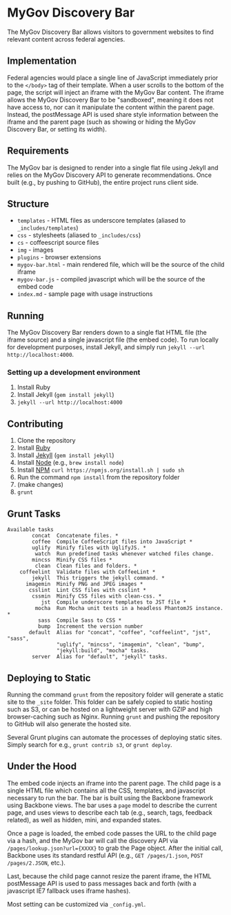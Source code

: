 MyGov Discovery Bar
===================

The MyGov Discovery Bar allows visitors to government websites to find relevant content across federal agencies.

Implementation
--------------

Federal agencies would place a single line of JavaScript immediately prior to the `</body>` tag of their template. When a user scrolls to the bottom of the page, the script will inject an iframe with the MyGov Bar content. The iframe allows the MyGov Discovery Bar to be "sandboxed", meaning it does not have access to, nor can it manipulate the content within the parent page. Instead, the postMessage API is used share style information between the iframe and the parent page (such as showing or hiding the MyGov Discovery Bar, or setting its width).

Requirements
------------

The MyGov bar is designed to render into a single flat file using Jekyll and relies on the MyGov Discovery API to generate recommendations. Once built (e.g., by pushing to GitHub), the entire project runs client side.

Structure
---------

* `templates` - HTML files as underscore templates (aliased to `_includes/templates`)
* `css` - stylesheets (aliased to `_includes/css`)
* `cs` - coffeescript source files
* `img` - images
* `plugins` - browser extensions
* `mygov-bar.html` - main rendered file, which will be the source of the child iframe
* `mygov-bar.js` - compiled javascript which will be the source of the embed code
* `index.md` - sample page with usage instructions 

Running
-------

The MyGov Discovery Bar renders down to a single flat HTML file (the iframe source) and a single javascript file (the embed code). To run locally for development purposes, install Jekyll, and simply run `jekyll --url http://localhost:4000`.

### Setting up a development environment

1. Install Ruby
2. Install Jekyll (`gem install jekyll`)
3. `jekyll --url http://localhost:4000`

Contributing
------------

1. Clone the repository
2. Install [Ruby](http://www.ruby-lang.org/en/downloads/)
3. Install [Jekyll](http://jekyllrb.com/) (`gem install jekyll`)
4. Install [Node](http://nodejs.org/) (e.g., `brew install node`)
5. Install [NPM](https://npmjs.org/) `curl https://npmjs.org/install.sh | sudo sh`
6. Run the command `npm install` from the repository folder
7. (make changes)
8. `grunt`

Grunt Tasks
-----------

```
Available tasks
        concat  Concatenate files. *                                           
        coffee  Compile CoffeeScript files into JavaScript *                   
        uglify  Minify files with UglifyJS. *                                  
         watch  Run predefined tasks whenever watched files change.            
        mincss  Minify CSS files *                                             
         clean  Clean files and folders. *                                     
    coffeelint  Validate files with CoffeeLint *                               
        jekyll  This triggers the jekyll command. *                          
      imagemin  Minify PNG and JPEG images *                                   
       csslint  Lint CSS files with csslint *                                  
        cssmin  Minify CSS files with clean-css. *                             
           jst  Compile underscore templates to JST file *                     
         mocha  Run Mocha unit tests in a headless PhantomJS instance. *       
          sass  Compile Sass to CSS *                                          
          bump  Increment the version number                                   
       default  Alias for "concat", "coffee", "coffeelint", "jst", "sass",     
                "uglify", "mincss", "imagemin", "clean", "bump",               
                "jekyll:build", "mocha" tasks.                                 
        server  Alias for "default", "jekyll" tasks.               
```

Deploying to Static
-------------------

Running the command `grunt` from the repository folder will generate a static site to the `_site` folder. This folder can be safely copied to static hosting such as S3, or can be hosted on a lightweight server with GZIP and high browser-caching such as Nginx. Running `grunt` and pushing the repository to GitHub will also generate the hosted site.

Several Grunt plugins can automate the processes of deploying static sites. Simply search for e.g., `grunt contrib s3`, or `grunt deploy`.

Under the Hood
--------------

The embed code injects an iframe into the parent page. The child page is a single HTML file which contains all the CSS, templates, and javascript necessary to run the bar. The bar is built using the Backbone framework using Backbone views. The bar uses a `page` model to describe the current page, and uses views to describe each tab (e.g., search, tags, feedback related), as well as hidden, mini, and expanded states.

Once a page is loaded, the embed code passes the URL to the child page via a hash, and the MyGov bar will call the discovery API via `/pages/lookup.json?url={XXXX}` to grab the Page object. After the initial call, Backbone uses its standard restful API (e.g., `GET /pages/1.json`, `POST /pages/2.JSON`, etc.).

Last, because the child page cannot resize the parent iframe, the HTML postMessage API is used to pass messages back and forth (with a javascript IE7 fallback uses iframe hashes).

Most setting can be customized via `_config.yml`.